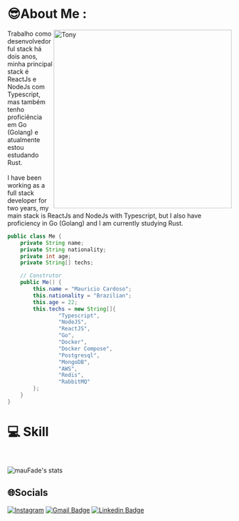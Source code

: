 # 😎About Me :
<img max-width="400px" width="400px" align="right" alt="Tony" src="https://media4.giphy.com/media/12nyqXsnSLt6k8/giphy.gif"/>

Trabalho como desenvolvedor ful stack há dois anos, minha principal stack é ReactJs e NodeJs com Typescript, mas também tenho proficiência em Go (Golang) e atualmente estou estudando Rust. <br/><br/>
I have been working as a full stack developer for two years, my main stack is ReactJs and NodeJs with Typescript, but I also have proficiency in Go (Golang) and I am currently studying Rust.

```java
public class Me {
    private String name;
    private String nationality;
    private int age;
    private String[] techs;

    // Construtor
    public Me() {
        this.name = "Mauricio Cardoso";
        this.nationality = "Brazilian";
        this.age = 22;
        this.techs = new String[]{
                "Typescript",
                "NodeJS",
                "ReactJS",
                "Go",
                "Docker",
                "Docker Compose",
                "Postgresql",
                "MongoDB",
                "AWS",
                "Redis",
                "RabbitMQ"
        };
    }
}

 ```

# 💻 Skill
<br />

![mauFade's stats](https://github-readme-stats.vercel.app/api/top-langs/?username=mauFade&theme=tokyonight&hide_border=true)

## 🌐Socials
[![Instagram](https://img.shields.io/badge/Instagram-6633cc?style=flat-square&logo=Instagram&logoColor=white)](https://instagram.com/maucardooso)  [![Gmail Badge](https://img.shields.io/badge/-mauricio.cds00@gmail.com-6633cc?style=flat-square&logo=Gmail&logoColor=white&link=mailto:mauricio.cds00@gmail.com)](mailto:mauricio.cds00@gmail.com) [![Linkedin Badge](https://img.shields.io/badge/-Mauricio%20Cardoso-6633cc?style=flat-square&logo=Linkedin&logoColor=white&link=https://www.linkedin.com/in/maucardooso/)](https://www.linkedin.com/in/maucardooso/) 
